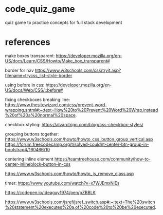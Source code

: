 # code_quiz_game
quiz game to practice concepts for full stack development


# references

make boxes transparent:
https://developer.mozilla.org/en-US/docs/Learn/CSS/Howto/Make_box_transparent#

border for nav
https://www.w3schools.com/css/tryit.asp?filename=trycss_list-style-border

using before in css:
https://developer.mozilla.org/en-US/docs/Web/CSS/::before#

fixing checkboxes breaking line:
https://www.thesitewizard.com/css/prevent-word-wrapping.shtml#:~:text=How%20to%20Prevent%20Word%20Wrap,instead%20of%20a%20normal%20space.

checkbox styling:
https://alvarotrigo.com/blog/css-checkbox-styles/

grouping buttons together:
https://www.w3schools.com/howto/howto_css_button_group_vertical.asp
https://forum.freecodecamp.org/t/solved-couldnt-center-btn-group-in-bootstrap4/160466/10

centering inline element
https://teamtreehouse.com/community/how-to-center-inlineblock-button-in-css

https://www.w3schools.com/howto/howto_js_remove_class.asp

timer:
https://www.youtube.com/watch?v=x7WJEmxNlEs

https://codepen.io/ideaguy1974/pen/pZBBLK

https://www.w3schools.com/jsref/jsref_switch.asp#:~:text=The%20switch%20statement%20executes%20a,of%20code%20to%20be%20executed.